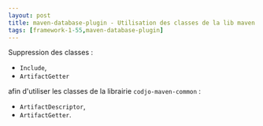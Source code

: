 ```yaml
---
layout: post
title: maven-database-plugin - Utilisation des classes de la lib maven common
tags: [framework-1-55,maven-database-plugin]
---
```

Suppression des classes :
* ```Include```,
* ```ArtifactGetter``` 

afin d'utiliser les classes de la librairie ```codjo-maven-common``` : 
* ```ArtifactDescriptor```,
* ```ArtifactGetter```.